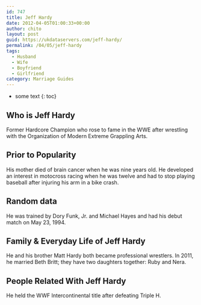 ```yaml
---
id: 747
title: Jeff Hardy
date: 2012-04-05T01:00:33+00:00
author: chito
layout: post
guid: https://ukdataservers.com/jeff-hardy/
permalink: /04/05/jeff-hardy
tags:
  - Husband
  - Wife
  - Boyfriend
  - Girlfriend
category: Marriage Guides
---
```


* some text
{: toc}
          
          
## Who is  Jeff Hardy
                  
                  
                  
Former Hardcore Champion who rose to fame in the WWE after wrestling with the Organization of Modern Extreme Grappling Arts.
                  
                
                
                
## Prior to Popularity 
                  
                  
                  
His mother died of brain cancer when he was nine years old. He developed an interest in motocross racing when he was twelve and had to stop playing baseball after injuring his arm in a bike crash.
                  
                
                
                
## Random data 
                  
                  
                  
He was trained by Dory Funk, Jr. and Michael Hayes and had his debut match on May 23, 1994.
                  
                
                
                
## Family & Everyday Life of Jeff Hardy
                  
                  
                  
He and his brother Matt Hardy both became professional wrestlers. In 2011, he married Beth Britt; they have two daughters together: Ruby and Nera.
                  
                
                
                
## People Related With  Jeff Hardy
                  
                  
                  
He held the WWF Intercontinental title after defeating Triple H.
                  
                
              
            
          
          
          
    
    
  
